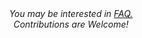 
<div align="center">
<i>You may be interested in <a href="https://github.com/ngoxuanphong/ENV/wiki/FAQ">FAQ.</a> <br>
Contributions are Welcome!</i>
</div>
